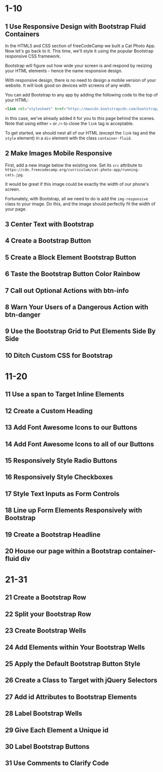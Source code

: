 #  1-10
## 1  Use Responsive Design with Bootstrap Fluid Containers
In the HTML5 and CSS section of freeCodeCamp we built a Cat Photo App. Now let's go back to it. This time, we'll style it using the popular Bootstrap responsive CSS framework.

Bootstrap will figure out how wide your screen is and respond by resizing your HTML elements - hence the name responsive design.

With responsive design, there is no need to design a mobile version of your website. It will look good on devices with screens of any width.

You can add Bootstrap to any app by adding the following code to the top of your HTML:
```html
<link rel="stylesheet" href="https://maxcdn.bootstrapcdn.com/bootstrap/3.3.7/css/bootstrap.min.css" integrity="sha384-BVYiiSIFeK1dGmJRAkycuHAHRg32OmUcww7on3RYdg4Va+PmSTsz/K68vbdEjh4u" crossorigin="anonymous"/>
```
In this case, we've already added it for you to this page behind the scenes. Note that using either `>` or `/>` to close the `link` tag is acceptable.

To get started, we should nest all of our HTML (except the `link` tag and the `style` element) in a `div` element with the class `container-fluid`.
## 2  Make Images Mobile Responsive
First, add a new image below the existing one. Set its `src` attribute to `https://cdn.freecodecamp.org/curriculum/cat-photo-app/running-cats.jpg`.

It would be great if this image could be exactly the width of our phone's screen.

Fortunately, with Bootstrap, all we need to do is add the `img-responsive` class to your image. Do this, and the image should perfectly fit the width of your page.
## 3  Center Text with Bootstrap
## 4  Create a Bootstrap Button
## 5  Create a Block Element Bootstrap Button
## 6  Taste the Bootstrap Button Color Rainbow
## 7  Call out Optional Actions with btn-info
## 8  Warn Your Users of a Dangerous Action with btn-danger
## 9  Use the Bootstrap Grid to Put Elements Side By Side
## 10  Ditch Custom CSS for Bootstrap
#  11-20
## 11  Use a span to Target Inline Elements
## 12  Create a Custom Heading
## 13  Add Font Awesome Icons to our Buttons
## 14  Add Font Awesome Icons to all of our Buttons
## 15  Responsively Style Radio Buttons
## 16  Responsively Style Checkboxes
## 17  Style Text Inputs as Form Controls
## 18  Line up Form Elements Responsively with Bootstrap
## 19  Create a Bootstrap Headline
## 20  House our page within a Bootstrap container-fluid div
#  21-31
## 21  Create a Bootstrap Row
## 22  Split your Bootstrap Row
## 23  Create Bootstrap Wells
## 24  Add Elements within Your Bootstrap Wells
## 25  Apply the Default Bootstrap Button Style
## 26  Create a Class to Target with jQuery Selectors
## 27  Add id Attributes to Bootstrap Elements
## 28  Label Bootstrap Wells
## 29  Give Each Element a Unique id
## 30  Label Bootstrap Buttons
## 31  Use Comments to Clarify Code
